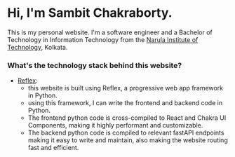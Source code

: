 # Hi, I'm Sambit Chakraborty.

This is my personal website. I'm a software engineer and a Bachelor of Technology in Information Technology from the [Narula Institute of Technology](https://www.nit.ac.in), Kolkata.

### What's the technology stack behind this website?
- [Reflex](https://reflex.dev):
  - this  website is built using Reflex, a progressive web app framework in Python.
  - using this framework, I can write the frontend and backend code in Python.
  - The frontend python code is cross-compiled to React and Chakra UI Components, making it highly performant and customizable.
  - The backend python code is compiled to relevant fastAPI endpoints making it easy to write and maintain, also making the website routing fast and efficient.
  
